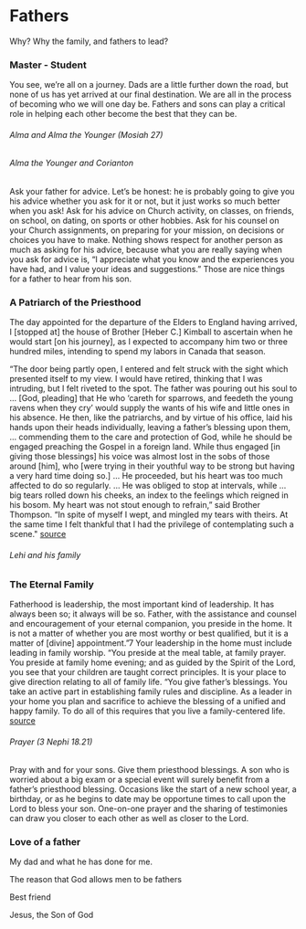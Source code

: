 # Fathers

Why? Why the family, and fathers to lead?

### Master - Student

You see, we’re all on a journey. Dads are a little further down the road, but none of us has yet arrived at our final destination. We are all in the process of becoming who we will one day be. Fathers and sons can play a critical role in helping each other become the best that they can be.

###### Alma and Alma the Younger (Mosiah 27)
###### Alma the Younger and Corianton

Ask your father for advice. Let’s be honest: he is probably going to give you his advice whether you ask for it or not, but it just works so much better when you ask! Ask for his advice on Church activity, on classes, on friends, on school, on dating, on sports or other hobbies. Ask for his counsel on your Church assignments, on preparing for your mission, on decisions or choices you have to make. Nothing shows respect for another person as much as asking for his advice, because what you are really saying when you ask for advice is, “I appreciate what you know and the experiences you have had, and I value your ideas and suggestions.” Those are nice things for a father to hear from his son.

### A Patriarch of the Priesthood


The day appointed for the departure of the Elders to England having arrived, I [stopped at] the house of Brother [Heber C.] Kimball to ascertain when he would start [on his journey], as I expected to accompany him two or three hundred miles, intending to spend my labors in Canada that season.

“The door being partly open, I entered and felt struck with the sight which presented itself to my view. I would have retired, thinking that I was intruding, but I felt riveted to the spot. The father was pouring out his soul to … [God, pleading] that He who ‘careth for sparrows, and feedeth the young ravens when they cry’ would supply the wants of his wife and little ones in his absence. He then, like the patriarchs, and by virtue of his office, laid his hands upon their heads individually, leaving a father’s blessing upon them, … commending them to the care and protection of God, while he should be engaged preaching the Gospel in a foreign land. While thus engaged [in giving those blessings] his voice was almost lost in the sobs of those around [him], who [were trying in their youthful way to be strong but having a very hard time doing so.] … He proceeded, but his heart was too much affected to do so regularly. … He was obliged to stop at intervals, while … big tears rolled down his cheeks, an index to the feelings which reigned in his bosom. My heart was not stout enough to refrain,” said Brother Thompson. “In spite of myself I wept, and mingled my tears with theirs. At the same time I felt thankful that I had the privilege of contemplating such a scene."  [source](https://beta.lds.org/liahona/2005/05/our-most-distinguishing-feature?lang=eng&format=conference)

###### Lehi and his family


### The Eternal Family

Fatherhood is leadership, the most important kind of leadership. It has always been so; it always will be so. Father, with the assistance and counsel and encouragement of your eternal companion, you preside in the home. It is not a matter of whether you are most worthy or best qualified, but it is a matter of [divine] appointment.”7  Your leadership in the home must include leading in family worship. “You preside at the meal table, at family prayer. You preside at family home evening; and as guided by the Spirit of the Lord, you see that your children are taught correct principles. It is your place to give direction relating to all of family life.  “You give father’s blessings. You take an active part in establishing family rules and discipline. As a leader in your home you plan and sacrifice to achieve the blessing of a unified and happy family. To do all of this requires that you live a family-centered life. [source](https://beta.lds.org/liahona/2004/05/fatherhood-an-eternal-calling?lang=eng&format=conference)

###### Prayer (3 Nephi 18.21)

Pray with and for your sons. Give them priesthood blessings. A son who is worried about a big exam or a special event will surely benefit from a father’s priesthood blessing. Occasions like the start of a new school year, a birthday, or as he begins to date may be opportune times to call upon the Lord to bless your son. One-on-one prayer and the sharing of testimonies can draw you closer to each other as well as closer to the Lord.


### Love of a father

My dad and what he has done for me.

The reason that God allows men to be fathers

Best friend

Jesus, the Son of God

